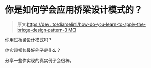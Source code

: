 # 你是如何学会应用桥梁设计模式的？

> 原文:[https://dev . to/diarselimi/how-do-you-learn-to-apply-the-bridge-design-pattern-3 MCI](https://dev.to/diarselimi/how-did-you-learn-to-apply-the-bridge-design-pattern-3mci)

你用过桥梁设计模式吗？

你实现桥的最好例子是什么？

分享一些你实现的真实例子会很棒。